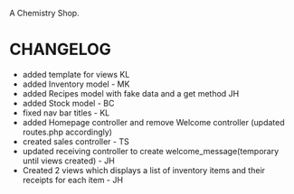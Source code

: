 A Chemistry Shop.

CHANGELOG
=============================
- added template for views KL
- added Inventory model - MK
- added Recipes model with fake data and a get method JH
- added Stock model - BC
- fixed nav bar titles - KL
- added Homepage controller and remove Welcome controller (updated routes.php accordingly)
- created sales controller - TS
- updated receiving controller to create welcome_message(temporary until views created) - JH
- Created 2 views which displays a list of inventory items and their receipts for each item - JH
